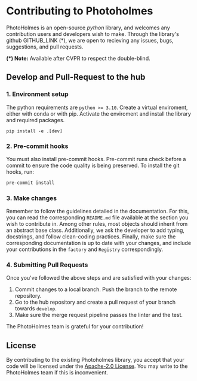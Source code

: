 # Contributing to Photoholmes

PhotoHolmes is an open-source _python_ library, and welcomes any contribution users and developers wish to make. Through the library's github GITHUB_LINK (*), we are open to recieving any issues, bugs, suggestions, and pull requests.

__(*) Note:__ Available after CVPR to respect the double-blind. 

## Develop and Pull-Request to the hub

### 1. Environment setup

The python requirements are `python >= 3.10`. Create a virtual enviroment, either with conda or with pip. 
Activate the enviroment and install the library and required packages.

```
pip install -e .[dev]
```

### 2. Pre-commit hooks


You must also install pre-commit hooks. Pre-commit runs check before a commit to ensure the code quality is being preserved. To install the git hooks, run:
```bash
pre-commit install
```

### 3. Make changes

Remember to follow the guidelines detailed in the documentation. For this, you can read the corresponding `README.md` file available at the section you wish to contribute in. Among other rules, most objects should inherit from an abstract base class. Additionally, we ask the developer to add typing, docstrings, and follow clean-coding practices. Finally, make sure the corresponding documentation is up to date with your changes, and include your contributions in the `factory` and `Registry` correspondingly.

### 4. Submitting Pull Requests

Once you've followed the above steps and are satisfied with your changes:

1. Commit changes to a local branch. Push the branch to the remote repository.
2. Go to the hub repository and create a pull request of your branch towards `develop`.
3. Make sure the merge request pipeline passes the linter and the test.

The PhotoHolmes team is grateful for your contribution!

## License

By contributing to the existing Photoholmes library, you accept that your code will be licensed under the [Apache-2.0 License](). You may write to the PhotoHolmes team if this is inconvenient.